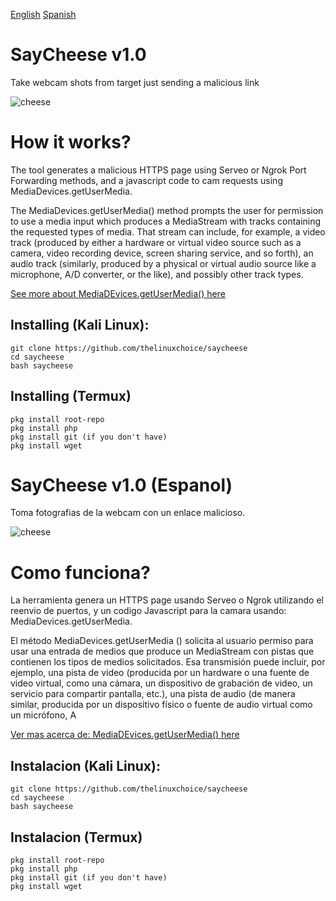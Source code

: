 <a href="# SayCheese v1.0">English</a>
<a href="# SayCheese v1.0 (Espanol)">Spanish</a>

# SayCheese v1.0
Take webcam shots from target just sending a malicious link

![cheese](https://user-images.githubusercontent.com/34893261/56869077-e5714d80-69d1-11e9-8ce2-29a254021890.jpg)

# How it works?
<p>The tool generates a malicious HTTPS page using Serveo or Ngrok Port Forwarding methods, and a javascript code to cam requests using MediaDevices.getUserMedia. </p>

<p>The MediaDevices.getUserMedia() method prompts the user for permission to use a media input which produces a MediaStream with tracks containing the requested types of media. That stream can include, for example, a video track (produced by either a hardware or virtual video source such as a camera, video recording device, screen sharing service, and so forth), an audio track (similarly, produced by a physical or virtual audio source like a microphone, A/D converter, or the like), and possibly other track types. </p>

[See more about MediaDEvices.getUserMedia() here](https://developer.mozilla.org/en-US/docs/Web/API/MediaDevices/getUserMedia)


## Installing (Kali Linux):

```
git clone https://github.com/thelinuxchoice/saycheese
cd saycheese
bash saycheese
```
## Installing (Termux)
```
pkg install root-repo
pkg install php
pkg install git (if you don't have)
pkg install wget
```


# SayCheese v1.0 (Espanol)
Toma fotografias de la webcam con un enlace malicioso.

![cheese](https://user-images.githubusercontent.com/34893261/56869077-e5714d80-69d1-11e9-8ce2-29a254021890.jpg)

# Como funciona?
<p>La herramienta genera un HTTPS page usando Serveo o Ngrok utilizando el reenvio de puertos, y un codigo Javascript para la camara usando: MediaDevices.getUserMedia. </p>

<p>El método MediaDevices.getUserMedia () solicita al usuario permiso para usar una entrada de medios que produce un MediaStream con pistas que contienen los tipos de medios solicitados. Esa transmisión puede incluir, por ejemplo, una pista de video (producida por un hardware o una fuente de video virtual, como una cámara, un dispositivo de grabación de video, un servicio para compartir pantalla, etc.), una pista de audio (de manera similar, producida por un dispositivo físico o fuente de audio virtual como un micrófono, A </p>

[Ver mas acerca de: MediaDEvices.getUserMedia() here](https://developer.mozilla.org/en-US/docs/Web/API/MediaDevices/getUserMedia)


## Instalacion (Kali Linux):

```
git clone https://github.com/thelinuxchoice/saycheese
cd saycheese
bash saycheese
```
## Instalacion (Termux)
```
pkg install root-repo
pkg install php
pkg install git (if you don't have)
pkg install wget
```


